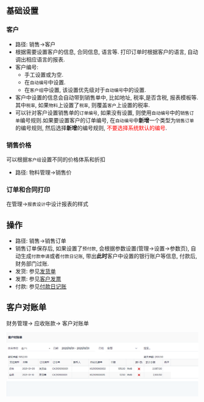 ﻿## 基础设置

### 客户

- 路径: 销售->客户
- 根据需要设置客户的信息, 合同信息, 语言等. 打印订单时根据客户的语言, 自动调出相应语言的报表.
- 客户编号:
  - 手工设置或为空.
  - 在`自动编号`中设置.
  - 在`客户组`中设置, 该设置优先级对于`自动编号`中的设置.
- 客户中设置的信息会自动带到销售单中, 比如地址, 税率,是否含税, 报表模板等. 其中`税率`, 如果`物料`上设置了`税率`, 则覆盖`客户`上设置的税率.
- 可以针对客户设置销售单的`订单编号`, 如果没有设置, 则使用`自动编号`中的`销售订单`编号规则.如果要设置客户的订单编号, 在`自动编号`中**新增**一个类型为`销售订单`的编号规则, 然后选择**新增**的编号规则, <font color="red">不要选择系统默认的编号</font>.

### 销售价格

可以根据`客户组`设置不同的价格体系和折扣

- 路径: 物料管理->销售价

### 订单和合同打印

在管理->`报表设计`中设计报表的样式

## 操作

- 路径: 销售->销售订单
- 销售订单保存后, 如果设置了`预付款`, 会根据参数设置(管理->设置->参数页), 自动生成`付款申请`或者`付款日记账`, 带出**此时**客户中设置的银行账户等信息, 付款后, 财务部门过账.
- 发货: 参见[发货单](../Onhands/PackingSlip.md)
- 发票: 参见[客户发票](../Financial/AR/Invoice.md)
- 付款: 参见[付款日记账](../Financial/AR/PaymentJournal.md)

## 客户对账单

财务管理-> 应收账款-> 客户对账单

![Customer Statement](../images/Financial/customer-statement.png)
